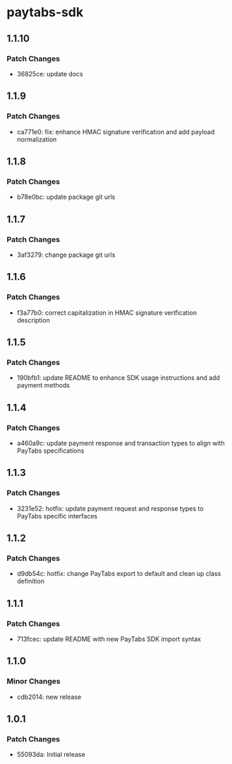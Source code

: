 # paytabs-sdk

## 1.1.10

### Patch Changes

- 36825ce: update docs

## 1.1.9

### Patch Changes

- ca771e0: fix: enhance HMAC signature verification and add payload normalization

## 1.1.8

### Patch Changes

- b78e0bc: update package git urls

## 1.1.7

### Patch Changes

- 3af3279: change package git urls

## 1.1.6

### Patch Changes

- f3a77b0: correct capitalization in HMAC signature verification description

## 1.1.5

### Patch Changes

- 190bfb1: update README to enhance SDK usage instructions and add payment methods

## 1.1.4

### Patch Changes

- a460a9c: update payment response and transaction types to align with PayTabs specifications

## 1.1.3

### Patch Changes

- 3231e52: hotfix: update payment request and response types to PayTabs specific interfaces

## 1.1.2

### Patch Changes

- d9db54c: hotfix: change PayTabs export to default and clean up class definition

## 1.1.1

### Patch Changes

- 713fcec: update README with new PayTabs SDK import syntax

## 1.1.0

### Minor Changes

- cdb2014: new release

## 1.0.1

### Patch Changes

- 55093da: Initial release
